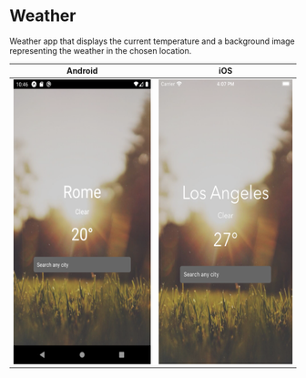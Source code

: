 # Weather 

Weather app that displays the current temperature and a background image representing the weather in the chosen location. 

Android            |  iOS
:-------------------------:|:-------------------------:
<img src="screens/android.png" height="500"/>  |  <img src="screens/iOS.png" height="500"/>
